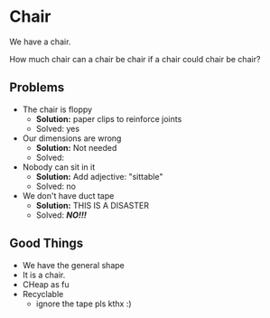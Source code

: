 # Chair

We have a chair.

How much chair can a chair be chair if a chair could chair be chair?

## Problems

- The chair is floppy
  - **Solution:** paper clips to reinforce joints
  - Solved: yes
- Our dimensions are wrong
  - **Solution:** Not needed
  - Solved:
- Nobody can sit in it
  - **Solution:** Add adjective: "sittable"
  - Solved: no
- We don't have duct tape
  - **Solution:** THIS IS A DISASTER
  - Solved: ***NO!!!***

## Good Things

- We have the general shape
- It is a chair.
- CHeap as fu
- Recyclable
  - ignore the tape pls kthx :)
